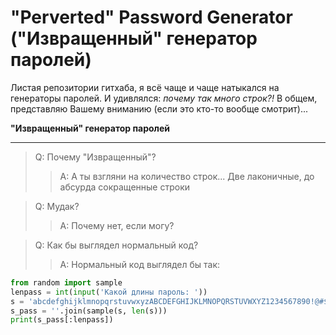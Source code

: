 # "Perverted" Password Generator ("Извращенный" генератор паролей)
Листая репозитории гитхаба, я всё чаще и чаще натыкался на генераторы паролей. И удивлялся: *почему так много строк?!*
В общем, представляю Вашему вниманию (если это кто-то вообще смотрит)...

**"Извращенный" генератор паролей**

-----------
> Q: Почему "Извращенный"?
> > A: А ты взгляни на количество строк... Две лаконичные, до абсурда сокращенные строки

> Q: Мудак?
> > A: Почему нет, если могу?

> Q: Как бы выглядел нормальный код?
> > A: Нормальный код выглядел бы так:
```python
from random import sample
lenpass = int(input('Какой длины пароль: '))
s = 'abcdefghijklmnopqrstuvwxyzABCDEFGHIJKLMNOPQRSTUVWXYZ1234567890!@#$%&*\';?()[]{}'
s_pass = ''.join(sample(s, len(s)))
print(s_pass[:lenpass])
```
